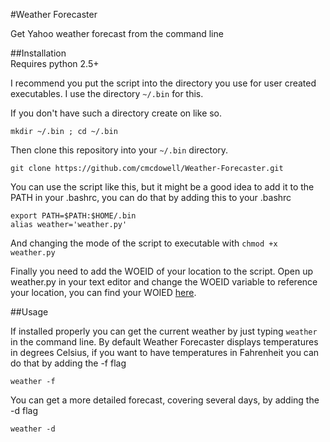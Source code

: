 #Weather Forecaster  
  
Get Yahoo weather forecast from the command line  

##Installation  
Requires python 2.5+

I recommend you put the script into the directory you use for user created
executables. I use the directory `~/.bin` for this.  
  
If you don't have such a directory create on like so.

    mkdir ~/.bin ; cd ~/.bin

Then clone this repository into your `~/.bin` directory.

    git clone https://github.com/cmcdowell/Weather-Forecaster.git

You can use the script like this, but it might be a good idea to add it to the
PATH in your .bashrc, you can do that by adding this to your .bashrc

    export PATH=$PATH:$HOME/.bin
    alias weather='weather.py'

And changing the mode of the script to executable with `chmod +x weather.py`

Finally you need to add the WOEID of your location to the script. Open up
weather.py in your text editor and change the WOEID variable to reference your
location, you can find your WOIED [here](http://woeid.rosselliot.co.nz/lookup).

##Usage 

If installed properly you can get the current weather by just typing `weather`
in the command line. By default Weather Forecaster displays temperatures in
degrees Celsius, if you want to have temperatures in Fahrenheit you can do
that by adding the -f flag  
  
    weather -f

You can get a more detailed forecast, covering several days, by adding the -d
flag  

    weather -d
